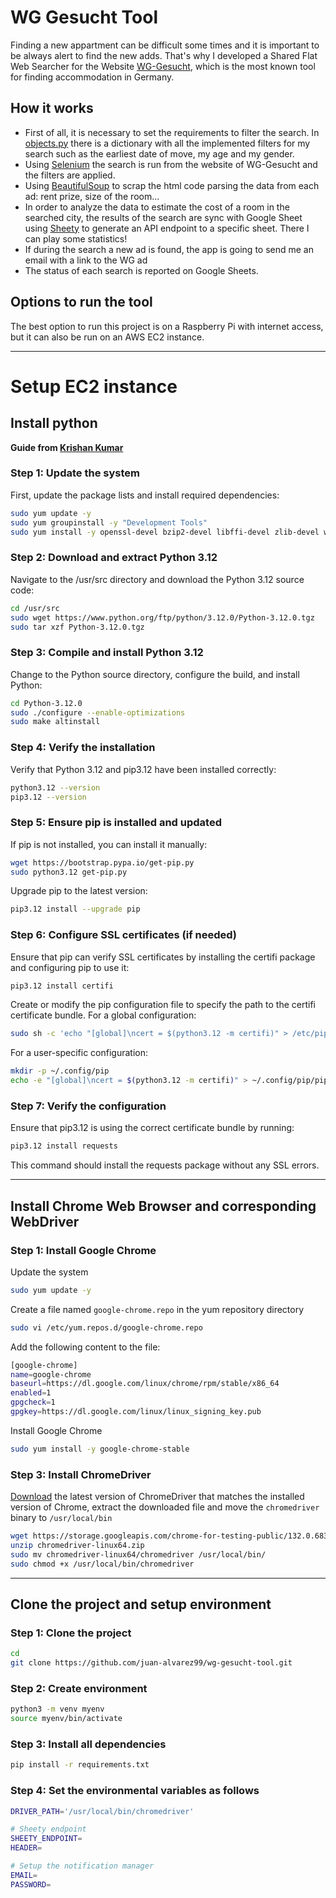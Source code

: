 # WG Gesucht Tool
Finding a new appartment can be difficult some times and it is important to be always alert to find the new adds. That's why I developed a Shared Flat Web Searcher for the Website [WG-Gesucht](https://www.wg-gesucht.de/en/), which is the most known tool for finding accommodation in Germany.

## How it works
- First of all, it is necessary to set the requirements to filter the search. In [objects.py](https://github.com/juan-alvarez99/wg-gesucht-tool/blob/main/modules/objects.py) there is a dictionary with all the implemented filters for my search such as the earliest date of move, my age and my gender. 
- Using [Selenium](https://selenium-python.readthedocs.io) the search is run from the website of WG-Gesucht and the filters are applied.
- Using [BeautifulSoup](https://www.crummy.com/software/BeautifulSoup/bs4/doc/) to scrap the html code parsing the data from each ad: rent prize, size of the room...
- In order to analyze the data to estimate the cost of a room in the searched city, the results of the search are sync with Google Sheet using [Sheety](https://sheety.co/docs) to generate an API endpoint to a specific sheet. There I can play some statistics!
- If during the search a new ad is found, the app is going to send me an email with a link to the WG ad
- The status of each search is reported on Google Sheets.

## Options to run the tool
The best option to run this project is on a Raspberry Pi with internet access, but it can also be run on an AWS EC2 instance.

***
# Setup EC2 instance
## Install python 

**Guide from [Krishan Kumar](https://www.linkedin.com/in/krishan2aws/)**

### Step 1: Update the system
First, update the package lists and install required dependencies:
```sh
sudo yum update -y
sudo yum groupinstall -y "Development Tools"
sudo yum install -y openssl-devel bzip2-devel libffi-devel zlib-devel wget make
```

### Step 2: Download and extract Python 3.12
Navigate to the /usr/src directory and download the Python 3.12 source code:

```sh
cd /usr/src
sudo wget https://www.python.org/ftp/python/3.12.0/Python-3.12.0.tgz
sudo tar xzf Python-3.12.0.tgz
```

### Step 3: Compile and install Python 3.12
Change to the Python source directory, configure the build, and install Python:

```sh
cd Python-3.12.0
sudo ./configure --enable-optimizations
sudo make altinstall
```

### Step 4: Verify the installation
Verify that Python 3.12 and pip3.12 have been installed correctly:

```sh
python3.12 --version
pip3.12 --version
```

### Step 5: Ensure pip is installed and updated
If pip is not installed, you can install it manually:

```sh
wget https://bootstrap.pypa.io/get-pip.py
sudo python3.12 get-pip.py
```

Upgrade pip to the latest version:

```sh
pip3.12 install --upgrade pip
```

### Step 6: Configure SSL certificates (if needed)
Ensure that pip can verify SSL certificates by installing the certifi package and configuring pip to use it:

```sh
pip3.12 install certifi
```

Create or modify the pip configuration file to specify the path to the certifi certificate bundle. For a global configuration:

```sh
sudo sh -c 'echo "[global]\ncert = $(python3.12 -m certifi)" > /etc/pip.conf'
```

For a user-specific configuration:

```sh
mkdir -p ~/.config/pip
echo -e "[global]\ncert = $(python3.12 -m certifi)" > ~/.config/pip/pip.conf
```

### Step 7: Verify the configuration
Ensure that pip3.12 is using the correct certificate bundle by running:

```sh
pip3.12 install requests
```
This command should install the requests package without any SSL errors.

***

## Install Chrome Web Browser and corresponding WebDriver

### Step 1: Install Google Chrome

Update the system 
```sh
sudo yum update -y
```

Create a file named `google-chrome.repo` in the yum repository directory
```sh
sudo vi /etc/yum.repos.d/google-chrome.repo
```

Add the following content to the file:
```sh
[google-chrome]
name=google-chrome
baseurl=https://dl.google.com/linux/chrome/rpm/stable/x86_64
enabled=1
gpgcheck=1
gpgkey=https://dl.google.com/linux/linux_signing_key.pub
```

Install Google Chrome
```sh
sudo yum install -y google-chrome-stable
```

### Step 3: Install ChromeDriver
[Download](https://googlechromelabs.github.io/chrome-for-testing/) the latest version of ChromeDriver that matches the installed version of Chrome, extract the downloaded file and move the `chromedriver` binary to `/usr/local/bin`
```sh
wget https://storage.googleapis.com/chrome-for-testing-public/132.0.6834.159/linux64/chromedriver-linux64.zip
unzip chromedriver-linux64.zip
sudo mv chromedriver-linux64/chromedriver /usr/local/bin/
sudo chmod +x /usr/local/bin/chromedriver
```

***

## Clone the project and setup environment
### Step 1: Clone the project

```sh
cd
git clone https://github.com/juan-alvarez99/wg-gesucht-tool.git
```

### Step 2: Create environment

```sh
python3 -m venv myenv
source myenv/bin/activate
```

### Step 3: Install all dependencies

```sh
pip install -r requirements.txt
```

### Step 4: Set the environmental variables as follows

```sh
DRIVER_PATH='/usr/local/bin/chromedriver'

# Sheety endpoint
SHEETY_ENDPOINT=
HEADER=

# Setup the notification manager 
EMAIL=
PASSWORD=
```

